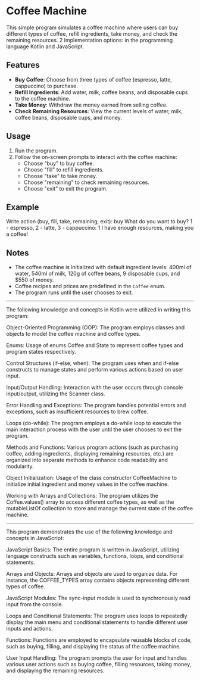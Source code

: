 # Coffee Machine

This simple program simulates a coffee machine where users can buy different types of coffee, refill ingredients, take money, and check the remaining resources.
2 Implementation options: in the programming language Kotlin and JavaScript.

## Features

- **Buy Coffee**: Choose from three types of coffee (espresso, latte, cappuccino) to purchase.
- **Refill Ingredients**: Add water, milk, coffee beans, and disposable cups to the coffee machine.
- **Take Money**: Withdraw the money earned from selling coffee.
- **Check Remaining Resources**: View the current levels of water, milk, coffee beans, disposable cups, and money.

## Usage

1. Run the program.
2. Follow the on-screen prompts to interact with the coffee machine:
   - Choose "buy" to buy coffee.
   - Choose "fill" to refill ingredients.
   - Choose "take" to take money.
   - Choose "remaining" to check remaining resources.
   - Choose "exit" to exit the program.

## Example

Write action (buy, fill, take, remaining, exit):
buy
What do you want to buy? 1 - espresso, 2 - latte, 3 - cappuccino:
1
I have enough resources, making you a coffee!

## Notes

- The coffee machine is initialized with default ingredient levels: 400ml of water, 540ml of milk, 120g of coffee beans, 9 disposable cups, and $550 of money.
- Coffee recipes and prices are predefined in the `Coffee` enum.
- The program runs until the user chooses to exit.
-----------------------------------------------------------------------------------

The following knowledge and concepts in Kotlin were utilized in writing this program:

Object-Oriented Programming (OOP): The program employs classes and objects to model the coffee machine and coffee types.

Enums: Usage of enums Coffee and State to represent coffee types and program states respectively.

Control Structures (if-else, when): The program uses when and if-else constructs to manage states and perform various actions based on user input.

Input/Output Handling: Interaction with the user occurs through console input/output, utilizing the Scanner class.

Error Handling and Exceptions: The program handles potential errors and exceptions, such as insufficient resources to brew coffee.

Loops (do-while): The program employs a do-while loop to execute the main interaction process with the user until the user chooses to exit the program.

Methods and Functions: Various program actions (such as purchasing coffee, adding ingredients, displaying remaining resources, etc.) are organized into separate methods to enhance code readability and modularity.

Object Initialization: Usage of the class constructor CoffeeMachine to initialize initial ingredient and money values in the coffee machine.

Working with Arrays and Collections: The program utilizes the Coffee.values() array to access different coffee types, as well as the mutableListOf collection to store and manage the current state of the coffee machine.

--------------------------------------------------

This program demonstrates the use of the following knowledge and concepts in JavaScript:

JavaScript Basics: The entire program is written in JavaScript, utilizing language constructs such as variables, functions, loops, and conditional statements.

Arrays and Objects: Arrays and objects are used to organize data. For instance, the COFFEE_TYPES array contains objects representing different types of coffee.

JavaScript Modules: The sync-input module is used to synchronously read input from the console.

Loops and Conditional Statements: The program uses loops to repeatedly display the main menu and conditional statements to handle different user inputs and actions.

Functions: Functions are employed to encapsulate reusable blocks of code, such as buying, filling, and displaying the status of the coffee machine.

User Input Handling: The program prompts the user for input and handles various user actions such as buying coffee, filling resources, taking money, and displaying the remaining resources.

